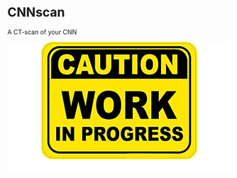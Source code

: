# CNNscan
A CT-scan of your CNN


![work in progress](https://github.com/SalvatoreRa/CNNscan/blob/main/img/work_in_progress.png?raw=true)
